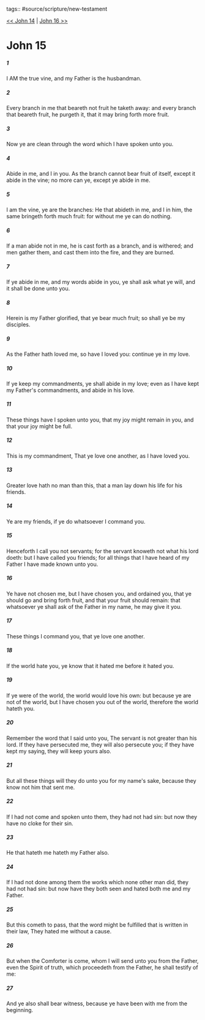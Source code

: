 tags:: #source/scripture/new-testament

[<< John 14](new-testament/04_John/John_14.md) | [John 16 >>](new-testament/04_John/John_16.md)

# John 15

##### 1

I AM the true vine, and my Father is the husbandman.

##### 2

Every branch in me that beareth not fruit he taketh away: and every branch that beareth fruit, he purgeth it, that it may bring forth more fruit.

##### 3

Now ye are clean through the word which I have spoken unto you.

##### 4

Abide in me, and I in you. As the branch cannot bear fruit of itself, except it abide in the vine; no more can ye, except ye abide in me.

##### 5

I am the vine, ye are the branches: He that abideth in me, and I in him, the same bringeth forth much fruit: for without me ye can do nothing.

##### 6

If a man abide not in me, he is cast forth as a branch, and is withered; and men gather them, and cast them into the fire, and they are burned.

##### 7

If ye abide in me, and my words abide in you, ye shall ask what ye will, and it shall be done unto you.

##### 8

Herein is my Father glorified, that ye bear much fruit; so shall ye be my disciples.

##### 9

As the Father hath loved me, so have I loved you: continue ye in my love.

##### 10

If ye keep my commandments, ye shall abide in my love; even as I have kept my Father's commandments, and abide in his love.

##### 11

These things have I spoken unto you, that my joy might remain in you, and that your joy might be full.

##### 12

This is my commandment, That ye love one another, as I have loved you.

##### 13

Greater love hath no man than this, that a man lay down his life for his friends.

##### 14

Ye are my friends, if ye do whatsoever I command you.

##### 15

Henceforth I call you not servants; for the servant knoweth not what his lord doeth: but I have called you friends; for all things that I have heard of my Father I have made known unto you.

##### 16

Ye have not chosen me, but I have chosen you, and ordained you, that ye should go and bring forth fruit, and that your fruit should remain: that whatsoever ye shall ask of the Father in my name, he may give it you.

##### 17

These things I command you, that ye love one another.

##### 18

If the world hate you, ye know that it hated me before it hated you.

##### 19

If ye were of the world, the world would love his own: but because ye are not of the world, but I have chosen you out of the world, therefore the world hateth you.

##### 20

Remember the word that I said unto you, The servant is not greater than his lord. If they have persecuted me, they will also persecute you; if they have kept my saying, they will keep yours also.

##### 21

But all these things will they do unto you for my name's sake, because they know not him that sent me.

##### 22

If I had not come and spoken unto them, they had not had sin: but now they have no cloke for their sin.

##### 23

He that hateth me hateth my Father also.

##### 24

If I had not done among them the works which none other man did, they had not had sin: but now have they both seen and hated both me and my Father.

##### 25

But this cometh to pass, that the word might be fulfilled that is written in their law, They hated me without a cause.

##### 26

But when the Comforter is come, whom I will send unto you from the Father, even the Spirit of truth, which proceedeth from the Father, he shall testify of me:

##### 27

And ye also shall bear witness, because ye have been with me from the beginning.
